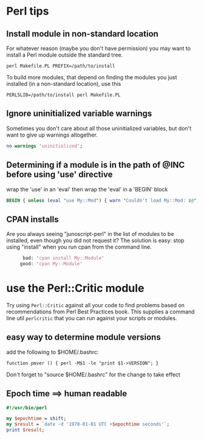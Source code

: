 # Perl tips



## Install module in non-standard location
For whatever reason (maybe you don't have permission) you may want to install a Perl module outside the standard tree.

```shell
perl Makefile.PL PREFIX=/path/to/install
```


To build more modules, that depend on finding the modules you just installed (in a non-standard location), use this

```shell
PERL5LIB=/path/to/install perl Makefile.PL
```

## Ignore uninitialized variable warnings
Sometimes you don't care about all those uninitialized variables, but don't want to give up warnings altogether.

```perl
no warnings 'uninitialized';
```



## Determining if a module is in the path of @INC before using 'use' directive

wrap the 'use' in an 'eval' then wrap the 'eval' in a 'BEGIN' block

 ```perl
 BEGIN { unless (eval "use My::Mod") { warn "Couldn't load My::Mod: $@";}}
 ```


## CPAN installs
Are you always seeing "junoscript-perl" in the list of modules to be installed, even though you did not request it?  The solution is easy: stop using "install" when you run cpan from the command line.

```perl
      bad: 'cpan install My::Module'
     good: 'cpan My::Module'
```

# use the Perl::Critic module

Try using ```Perl::Critic``` against all your code to find problems based on recommendations from Perl Best Practices book.  This supplies a command line util ```perlcritic``` that you can run against your scripts or modules.

## easy way to determine module versions
add the following to $HOME/.bashrc:
```shell
function pmver () { perl -M$1 -le "print $1->VERSION"; }
```

Don't forget to "source $HOME/.bashrc" for the change to take effect


## Epoch time ==> human readable
```perl
#!/usr/bin/perl

my $epochtime = shift;
my $result = `date -d '1970-01-01 UTC +$epochtime seconds'`;
print $result;
```
